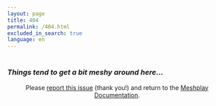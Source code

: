 ```yaml
---
layout: page
title: 404
permalink: /404.html
excluded_in_search: true
language: en
---
```



<div>
  <h1  id="funny-message" style="font-weight:bold;margin-bottom:1.5em;" class="text-center noTOC"></h1>
  <h3 style="font-style:italic;" class="text-center noTOC">Things tend to get a bit meshy around here...</h3>
  <div style="text-align:center;" class="alert-info alert">Please <a href="https://github.com/khulnasoft/meshplay/issues/new?assignees=&labels=docs&template=documentation.md&title=Docs:" target="_blank">report this issue</a> (thank you!) and return to the <a href="{{ site.url }}">Meshplay Documentation</a>.</div>
</div>
<script type="text/javascript">
var messages = [
  "Oh, no. Please pardon our meshy site.",
  "Oops. Please excuse the mesh.",
  "Looks like this page doesn't exists. What a mesh!",
  "Please pardon our mesh."
];
var message = messages[Math.floor(Math.random()*messages.length)];
document.getElementById("funny-message").innerHTML = message;
</script>